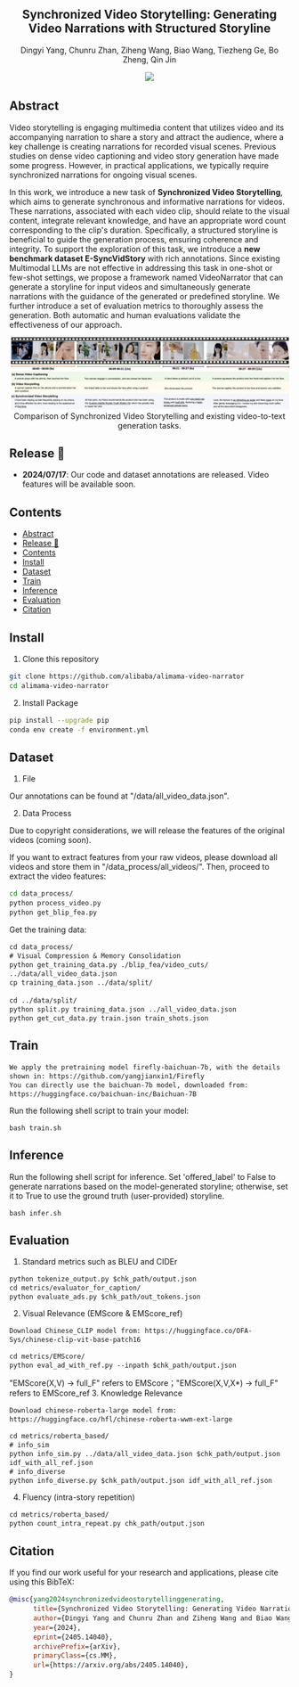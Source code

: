 <div align="center">

<h2>Synchronized Video Storytelling: Generating Video Narrations with Structured Storyline</h2>

Dingyi Yang, Chunru Zhan, Ziheng Wang, Biao Wang, Tiezheng Ge, Bo Zheng, Qin Jin 

</div>

<p align="center">
    <a href="https://arxiv.org/abs/2405.14040"> 
        <img src="https://img.shields.io/badge/arXiv-2405.14040-b31b1b.svg?logo=arXiv">
    </a>

</p>


## Abstract

Video storytelling is engaging multimedia content that utilizes video and its accompanying narration to share a story and attract the audience, where a key challenge is creating narrations for recorded visual scenes. Previous studies on dense video captioning and video story generation have made some progress. However, in practical applications, we typically require synchronized narrations for ongoing visual scenes. 

In this work, we introduce a new task of **Synchronized Video Storytelling**, which aims to generate synchronous and informative narrations for videos. These narrations, associated with each video clip, should relate to the visual content, integrate relevant knowledge, and have an appropriate word count corresponding to the clip's duration. Specifically, a structured storyline is beneficial to guide the generation process, ensuring coherence and integrity. To support the exploration of this task, we introduce a **new benchmark dataset E-SyncVidStory** with rich annotations. Since existing Multimodal LLMs are not effective in addressing this task in one-shot or few-shot settings, we propose a framework named VideoNarrator that can generate a storyline for input videos and simultaneously generate narrations with the guidance of the generated or predefined storyline. We further introduce a set of evaluation metrics to thoroughly assess the generation. Both automatic and human evaluations validate the effectiveness of our approach. 

<div align="center">
  <img src="imgs/task_comparison.png" width=700" />
</div>
<div align="center">
  <figcaption>Comparison of Synchronized Video Storytelling and existing video-to-text generation tasks.</figcaption>
</div>

## Release :loudspeaker:

- **2024/07/17**: Our code and dataset annotations are released. Video features will be available soon.

## Contents
- [Abstract](#abstract)
- [Release :loudspeaker:](#release-loudspeaker)
- [Contents](#contents)
- [Install](#install)
- [Dataset](#dataset)
- [Train](#train)
- [Inference](#inference)
- [Evaluation](#evaluation)
- [Citation](#citation)

## Install

1. Clone this repository
```bash
git clone https://github.com/alibaba/alimama-video-narrator
cd alimama-video-narrator

```

2. Install Package
```bash
pip install --upgrade pip
conda env create -f environment.yml
```

## Dataset
1. File

Our annotations can be found at "/data/all_video_data.json".

2. Data Process

Due to copyright considerations, we will release the features of the original videos (coming soon).

If you want to extract features from your raw videos, please download all videos and store them in "/data_process/all_videos/". Then, proceed to extract the video features:
```bash
cd data_process/
python process_video.py
python get_blip_fea.py
```
Get the training data:
```shell
cd data_process/
# Visual Compression & Memory Consolidation
python get_training_data.py ./blip_fea/video_cuts/ ../data/all_video_data.json 
cp training_data.json ../data/split/

cd ../data/split/
python split.py training_data.json ../all_video_data.json
python get_cut_data.py train.json train_shots.json
```

## Train
```shell
We apply the pretraining model firefly-baichuan-7b, with the details shown in: https://github.com/yangjianxin1/Firefly
You can directly use the baichuan-7b model, downloaded from: https://huggingface.co/baichuan-inc/Baichuan-7B
```
Run the following shell script to train your model:
```shell
bash train.sh
```

## Inference
Run the following shell script for inference. Set 'offered_label' to False to generate narrations based on the model-generated storyline; otherwise, set it to True to use the ground truth (user-provided) storyline.
```shell
bash infer.sh
```

## Evaluation
1. Standard metrics such as BLEU and CIDEr
```shell
python tokenize_output.py $chk_path/output.json
cd metrics/evaluator_for_caption/
python evaluate_ads.py $chk_path/out_tokens.json
```
2. Visual Relevance (EMScore & EMScore_ref)
```shell
Download Chinese_CLIP model from: https://huggingface.co/OFA-Sys/chinese-clip-vit-base-patch16
```
```shell
cd metrics/EMScore/
python eval_ad_with_ref.py --inpath $chk_path/output.json
```
"EMScore(X,V) -> full_F" refers to EMScore；"EMScore(X,V,X*) -> full_F" refers to EMScore_ref
3. Knowledge Relevance
```shell
Download chinese-roberta-large model from: https://huggingface.co/hfl/chinese-roberta-wwm-ext-large
```
```shell
cd metrics/roberta_based/
# info_sim
python info_sim.py ../data/all_video_data.json $chk_path/output.json idf_with_all_ref.json
# info_diverse
python info_diverse.py $chk_path/output.json idf_with_all_ref.json 
```
4. Fluency (intra-story repetition)
```shell
cd metrics/roberta_based/
python count_intra_repeat.py chk_path/output.json
```

## Citation

If you find our work useful for your research and applications, please cite using this BibTeX:

```bibtex
@misc{yang2024synchronizedvideostorytellinggenerating,
      title={Synchronized Video Storytelling: Generating Video Narrations with Structured Storyline}, 
      author={Dingyi Yang and Chunru Zhan and Ziheng Wang and Biao Wang and Tiezheng Ge and Bo Zheng and Qin Jin},
      year={2024},
      eprint={2405.14040},
      archivePrefix={arXiv},
      primaryClass={cs.MM},
      url={https://arxiv.org/abs/2405.14040}, 
}
```
